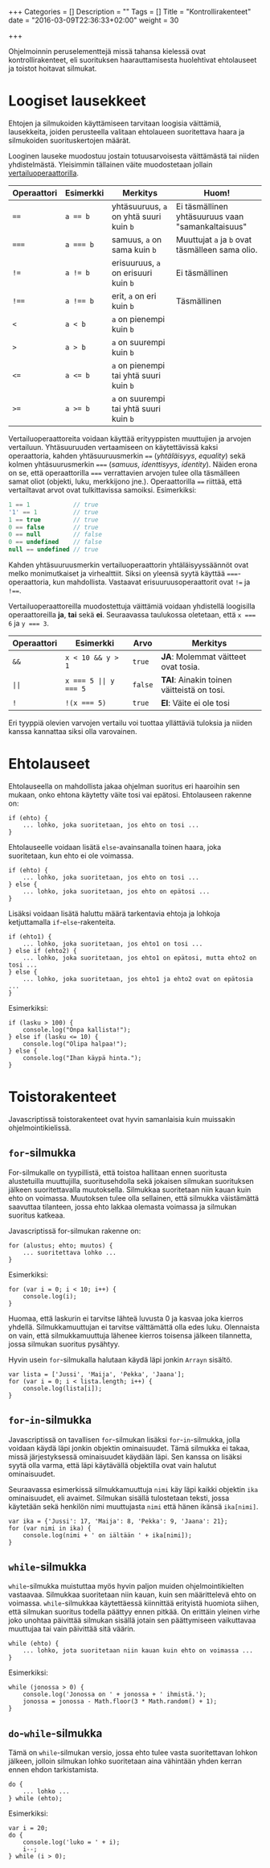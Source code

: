 +++
Categories = []
Description = ""
Tags = []
Title = "Kontrollirakenteet"
date = "2016-03-09T22:36:33+02:00"
weight = 30

+++

Ohjelmoinnin peruselementtejä missä tahansa kielessä ovat kontrollirakenteet,
eli suorituksen haarauttamisesta huolehtivat ehtolauseet ja toistot hoitavat
silmukat.

Loogiset lausekkeet
===================
Ehtojen ja silmukoiden käyttämiseen tarvitaan loogisia väittämiä, lausekkeita,
joiden perusteella valitaan ehtolaueen suoritettava haara ja silmukoiden
suorituskertojen määrät.

Looginen lauseke muodostuu jostain totuusarvoisesta väittämästä tai niiden yhdistelmästä.
Yleisimmin tällainen väite muodostetaan jollain [vertailuoperaattorilla][Vertailu].

| Operaattori    | Esimerkki     | Merkitys                                 | Huom!                                               |
|----------------|---------------|------------------------------------------|-----------------------------------------------------|
| `==`           | `a == b`      | yhtäsuuruus, `a` on yhtä suuri kuin `b`  | Ei täsmällinen yhtäsuuruus vaan "samankaltaisuus"   |
| `===`          | `a === b`     | samuus, `a` on sama kuin `b`             | Muuttujat `a` ja `b` ovat täsmälleen sama olio.     |
| `!=`           | `a != b`      | erisuuruus, `a` on erisuuri kuin `b`     | Ei täsmällinen                                      |
| `!==`          | `a !== b`     | erit, `a` on eri kuin `b`                | Täsmällinen                                         |
| `<`            | `a < b`       | `a` on pienempi kuin `b`                 |                                                     |
| `>`            | `a > b`       | `a` on suurempi kuin `b`                 |                                                     |
| `<=`           | `a <= b`      | `a` on pienempi tai yhtä suuri kuin `b`  |                                                     |
| `>=`           | `a >= b`      | `a` on suurempi tai yhtä suuri kuin `b`  |                                                     |

Vertailuoperaattoreita voidaan käyttää erityyppisten muuttujien ja arvojen vertailuun. Yhtäsuuruuden vertaamiseen on
käytettävissä kaksi operaattoria, kahden yhtäsuuruusmerkin `==` (*yhtäläisyys*, *equality*) sekä kolmen yhtäsuurusmerkin
`===` (*samuus*, *identtisyys*, *identity*). Näiden  erona on se, että operaattorilla `===` verrattavien arvojen tulee
olla täsmälleen samat oliot (objekti, luku, merkkijono jne.). Operaattorilla `==` riittää, että vertailtavat arvot ovat
tulkittavissa samoiksi. Esimerkiksi:

```javascript
1 == 1            // true
'1' == 1          // true
1 == true         // true
0 == false        // true
0 == null         // false
0 == undefined    // false
null == undefined // true
```

Kahden yhtäsuuruusmerkin vertailuoperaattorin yhtäläisyyssäännöt ovat melko monimutkaiset ja virhealttiit.
Siksi on yleensä syytä käyttää `===`-operaattoria, kun mahdollista. Vastaavat erisuuruusoperaattorit
ovat `!=` ja `!==`.

Vertailuoperaattoreilla muodostettuja väittämiä voidaan yhdistellä loogisilla operaattoreilla **ja**, **tai** sekä **ei**.
Seuraavassa taulukossa oletetaan, että `x === 6` ja `y === 3`.

| Operaattori                 | Esimerkki            | Arvo     | Merkitys                                    |
|-----------------------------|----------------------|----------|---------------------------------------------|
| `&&`                        | `x < 10 && y > 1`    | `true`   | **JA**: Molemmat väitteet ovat tosia.       |
| <code>&#124;&#124;</code>   | <code>x === 5 &#124;&#124; y === 5</code> | `false`  | **TAI**: Ainakin toinen väitteistä on tosi. |
| `!`                         | `!(x === 5)`         | `true`   | **EI**: Väite ei ole tosi                   |

Eri tyyppiä olevien varvojen vertailu voi tuottaa yllättäviä tuloksia ja niiden kanssa kannattaa siksi olla varovainen.

Ehtolauseet
===========

Ehtolauseella on mahdollista jakaa ohjelman suoritus eri haaroihin sen mukaan, onko ehtona käytetty väite tosi
vai epätosi. Ehtolauseen rakenne on:

```
if (ehto) {
    ... lohko, joka suoritetaan, jos ehto on tosi ...
}
```

Ehtolauseelle voidaan lisätä `else`-avainsanalla toinen haara, joka suoritetaan, kun ehto ei ole voimassa.

```
if (ehto) {
    ... lohko, joka suoritetaan, jos ehto on tosi ...
} else {
    ... lohko, joka suoritetaan, jos ehto on epätosi ...
}
```

Lisäksi voidaan lisätä haluttu määrä tarkentavia ehtoja ja lohkoja ketjuttamalla `if`-`else`-rakenteita.

```
if (ehto1) {
    ... lohko, joka suoritetaan, jos ehto1 on tosi ...
} else if (ehto2) {
    ... lohko, joka suoritetaan, jos ehto1 on epätosi, mutta ehto2 on tosi ...
} else {
    ... lohko, joka suoritetaan, jos ehto1 ja ehto2 ovat on epätosia ...
}
```

Esimerkiksi:

```
if (lasku > 100) {
    console.log("Onpa kallista!");
} else if (lasku <= 10) {
    console.log("Olipa halpaa!");
} else {
    console.log("Ihan käypä hinta.");
}
```


Toistorakenteet
===============
Javascriptissä toistorakenteet ovat hyvin samanlaisia kuin muissakin ohjelmointikielissä.

`for`-silmukka
--------------
For-silmukalle on tyypillistä, että toistoa hallitaan ennen suoritusta alustetuilla muuttujilla,
suoritusehdolla sekä jokaisen silmukan suorituksen jälkeen suoritettavalla muutoksella.
Silmukkaa suoritetaan niin kauan kuin ehto on voimassa. Muutoksen tulee olla sellainen, että
silmukka väistämättä saavuttaa tilanteen, jossa ehto lakkaa olemasta voimassa ja silmukan suoritus
katkeaa.

Javascriptissä for-silmukan rakenne on:

```
for (alustus; ehto; muutos) {
    ... suoritettava lohko ...
}
```

Esimerkiksi:

```
for (var i = 0; i < 10; i++) {
    console.log(i);
}
```

Huomaa, että laskurin ei tarvitse lähteä luvusta 0 ja kasvaa joka kierros yhdellä. Silmukkamuuttujan ei tarvitse välttämättä olla edes luku.
Olennaista on vain, että silmukkamuuttuja lähenee kierros toisensa jälkeen tilannetta, jossa silmukan suoritus pysähtyy.

Hyvin usein `for`-silmukalla halutaan käydä läpi jonkin `Arrayn` sisältö.

```
var lista = ['Jussi', 'Maija', 'Pekka', 'Jaana'];
for (var i = 0; i < lista.length; i++) {
    console.log(lista[i]);
}
```

`for`-`in`-silmukka
--------------------
Javascriptissä on tavallisen `for`-silmukan lisäksi `for`-`in`-silmukka, jolla voidaan käydä läpi
jonkin objektin ominaisuudet. Tämä silmukka ei takaa, missä järjestyksessä ominaisuudet käydään läpi.
Sen kanssa on lisäksi syytä olla varma, että läpi käytävällä objektilla ovat vain halutut ominaisuudet.

Seuraavassa esimerkissä silmukkamuuttuja `nimi` käy läpi kaikki objektin `ika` ominaisuudet, eli avaimet.
Silmukan sisällä tulostetaan teksti, jossa käytetään sekä henkilön nimi muuttujasta `nimi` että
hänen ikänsä `ika[nimi]`.

```
var ika = {'Jussi': 17, 'Maija': 8, 'Pekka': 9, 'Jaana': 21};
for (var nimi in ika) {
    console.log(nimi + ' on iältään ' + ika[nimi]);
}
```

`while`-silmukka
----------------
`while`-silmukka muistuttaa myös hyvin paljon muiden ohjelmointikielten vastaavaa. Silmukkaa
suoritetaan niin kauan, kuin sen määrittelevä ehto on voimassa. `while`-silmukkaa käytettäessä
kiinnittää erityistä huomiota siihen, että silmukan suoritus todella päättyy ennen pitkää.
On erittäin yleinen virhe joko unohtaa päivittää silmukan sisällä jotain sen päättymiseen vaikuttavaa
muuttujaa tai vain päivittää sitä väärin.

```
while (ehto) {
    ... lohko, jota suoritetaan niin kauan kuin ehto on voimassa ...
}
```

Esimerkiksi:

```
while (jonossa > 0) {
    console.log('Jonossa on ' + jonossa + ' ihmistä.');
    jonossa = jonossa - Math.floor(3 * Math.random() + 1);
}
```

`do`-`while`-silmukka
---------------------
Tämä on `while`-silmukan versio, jossa ehto tulee vasta suoritettavan lohkon jälkeen, jolloin
silmukan lohko suoritetaan aina vähintään yhden kerran ennen ehdon tarkistamista.

```
do {
    ... lohko ...
} while (ehto);
```

Esimerkiksi:

```
var i = 20;
do {
    console.log('luko = ' + i);
    i--;
} while (i > 0);
```


[Vertailu]: http://www.w3schools.com/js/js_comparisons.asp "W3Schools:Vertailu"